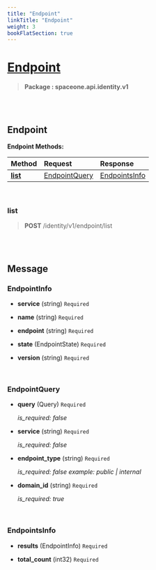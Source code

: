 ```yaml
---
title: "Endpoint"
linkTitle: "Endpoint"
weight: 3
bookFlatSection: true
---
```

# [Endpoint](#Endpoint)



>  **Package : spaceone.api.identity.v1**

<br>
<br>

## Endpoint





**Endpoint Methods:**


| Method | Request | Response |
| :----- | :-------- | :-------- |
| [**list**](./Endpoint#list) | [EndpointQuery](Endpoint#endpointquery) | [EndpointsInfo](./Endpoint#endpointsinfo) |



    
<br>

### list





> **POST** /identity/v1/endpoint/list
>






    


<br>
<br>

## Message



### EndpointInfo
* **service** (string)  `Required` 

    
* **name** (string)  `Required` 

    
* **endpoint** (string)  `Required` 

    
* **state** (EndpointState)  `Required` 

    
* **version** (string)  `Required` 

    <br>

### EndpointQuery
* **query** (Query)  `Required` 

  *is_required: false*

    
* **service** (string)  `Required` 

  *is_required: false*

    
* **endpoint_type** (string)  `Required` 

  *is_required: false
example: public | internal*

    
* **domain_id** (string)  `Required` 

  *is_required: true*

    <br>

### EndpointsInfo
* **results** (EndpointInfo)  `Required` 

    
* **total_count** (int32)  `Required` 

    <br>
